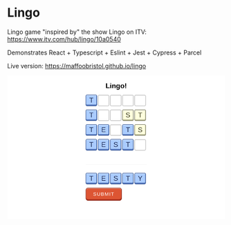 Lingo
======

Lingo game "inspired by" the show Lingo on ITV: https://www.itv.com/hub/lingo/10a0540

Demonstrates React + Typescript + Eslint + Jest + Cypress + Parcel

Live version: https://maffoobristol.github.io/lingo

![Screenshot](<cypress/screenshots/basic.js/basic-test-fills-data.png>)
